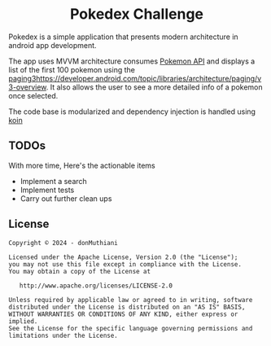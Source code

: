 

<h1 align="center"> Pokedex Challenge</h1>

Pokedex is a simple application that presents modern architecture in android app development. 

The app uses MVVM architecture consumes [Pokemon API](https://pokeapi.co/api/v2) and displays a list of the first 100 pokemon using the [paging3]()https://developer.android.com/topic/libraries/architecture/paging/v3-overview. It also allows the user to see a more detailed info of a pokemon once selected.

The code base is modularized and dependency injection is handled using [koin]("https://insert-koin.io/")

## TODOs

With more time, Here's the actionable items

 - Implement a search
 - Implement tests
 - Carry out further clean ups

## License

```license
Copyright © 2024 - donMuthiani

Licensed under the Apache License, Version 2.0 (the "License");
you may not use this file except in compliance with the License.
You may obtain a copy of the License at

   http://www.apache.org/licenses/LICENSE-2.0

Unless required by applicable law or agreed to in writing, software
distributed under the License is distributed on an "AS IS" BASIS,
WITHOUT WARRANTIES OR CONDITIONS OF ANY KIND, either express or implied.
See the License for the specific language governing permissions and
limitations under the License.
```